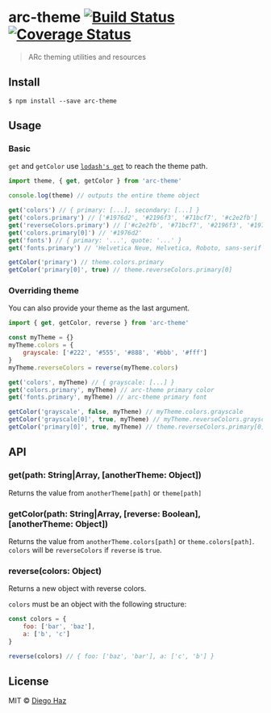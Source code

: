 # arc-theme [![Build Status](https://travis-ci.org/diegohaz/arc-theme.svg?branch=master)](https://travis-ci.org/diegohaz/arc-theme) [![Coverage Status](https://coveralls.io/repos/github/diegohaz/arc-theme/badge.svg?branch=master)](https://coveralls.io/github/diegohaz/arc-theme?branch=master)

> ARc theming utilities and resources


## Install

```
$ npm install --save arc-theme
```


## Usage

### Basic

`get` and `getColor` use [`lodash's get`](https://lodash.com/docs/4.17.4#get) to reach the theme path.

```js
import theme, { get, getColor } from 'arc-theme'

console.log(theme) // outputs the entire theme object

get('colors') // { primary: [...], secondary: [...] }
get('colors.primary') // ['#1976d2', '#2196f3', '#71bcf7', '#c2e2fb']
get('reverseColors.primary') // ['#c2e2fb', '#71bcf7', '#2196f3', '#1976d2']
get('colors.primary[0]') // '#1976d2'
get('fonts') // { primary: '...', quote: '...' }
get('fonts.primary') // 'Helvetica Neue, Helvetica, Roboto, sans-serif'

getColor('primary') // theme.colors.primary
getColor('primary[0]', true) // theme.reverseColors.primary[0]
```

### Overriding theme

You can also provide your theme as the last argument.

```js
import { get, getColor, reverse } from 'arc-theme'

const myTheme = {}
myTheme.colors = {
	grayscale: ['#222', '#555', '#888', '#bbb', '#fff']
}
myTheme.reverseColors = reverse(myTheme.colors)

get('colors', myTheme) // { grayscale: [...] }
get('colors.primary', myTheme) // arc-theme primary color
get('fonts.primary', myTheme) // arc-theme primary font

getColor('grayscale', false, myTheme) // myTheme.colors.grayscale
getColor('grayscale[0]', true, myTheme) // myTheme.reverseColors.grayscale[0]
getColor('primary[0]', true, myTheme) // theme.reverseColors.primary[0]
```


## API

### get(path: String|Array, [anotherTheme: Object])

Returns the value from `anotherTheme[path]` or `theme[path]`

### getColor(path: String|Array, [reverse: Boolean], [anotherTheme: Object])

Returns the value from `anotherTheme.colors[path]` or `theme.colors[path]`. `colors` will be `reverseColors` if `reverse` is `true`.

### reverse(colors: Object)

Returns a new object with reverse colors.

`colors` must be an object with the following structure:
```js
const colors = {
	foo: ['bar', 'baz'],
	a: ['b', 'c']
}

reverse(colors) // { foo: ['baz', 'bar'], a: ['c', 'b'] }
```


## License

MIT © [Diego Haz](https://github.com/diegohaz)
